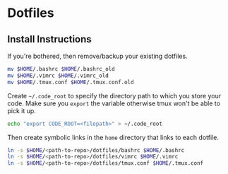 # Dotfiles

## Install Instructions

If you're bothered, then remove/backup your existing dotfiles.

```sh
mv $HOME/.bashrc $HOME/.bashrc_old
mv $HOME/.vimrc $HOME/.vimrc_old
mv $HOME/.tmux.conf $HOME/.tmux.conf.old
```

Create `~/.code_root` to specify the directory path to which you store your code. Make sure you `export` the variable otherwise tmux won't be able to pick it up.

```sh
echo "export CODE_ROOT=<filepath>" > ~/.code_root
```

Then create symbolic links in the `home` directory that links to each dotfile.

```sh
ln -s $HOME/<path-to-repo>/dotfiles/bashrc $HOME/.bashrc
ln -s $HOME/<path-to-repo>/dotfiles/vimrc $HOME/.vimrc
ln -s $HOME/<path-to-repo>/dotfiles/tmux.conf $HOME/.tmux.conf
```


